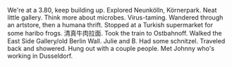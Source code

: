 We're at a 3.80, keep building up. Explored Neunkölln, Körnerpark. Neat little gallery. Think more about microbes. Virus-taming. Wandered through an artstore, then a humana thrift. Stopped at a Turkish supermarket for some haribo frogs. 清真牛肉拉面. Took the train to Ostbahnoff. Walked the East Side Gallery/old Berlin Wall. Julie and B. Had some schnitzel. Traveled back and showered. Hung out with a couple people. Met Johnny who's working in Dusseldorf.
